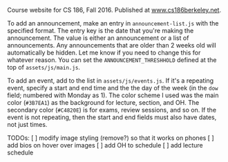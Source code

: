 Course website for CS 186, Fall 2016. Published at www.cs186berkeley.net.

To add an announcement, make an entry in `announcement-list.js` with the specified format. The entry key is the date that 
you're making the announcement. The value is either an announcement or a list of announcements. Any announcements that are 
older than 2 weeks old will automatically be hidden. Let me know if you need to change this for whatever reason. You can set
the `ANNOUNCEMENT_THRESHHOLD` defined at the top of `assets/js/main.js`.

To add an event, add to the list in `assets/js/events.js`. If it's a repeating event, specify a start and end time and the 
the day of the week (in the `dow` field; numbered with Monday as 1). The color scheme I used was the main color (`#3B7EA1`)
as the background for lecture, section, and OH. The secondary color (`#C4820E`) is for exams, review sessions, and so on. If
the event is not repeating, then the start and end fields must also have dates, not just times.

TODOs: 
[ ] modify image styling (remove?) so that it works on phones
[ ] add bios on hover over images
[ ] add OH to schedule
[ ] add lecture schedule
